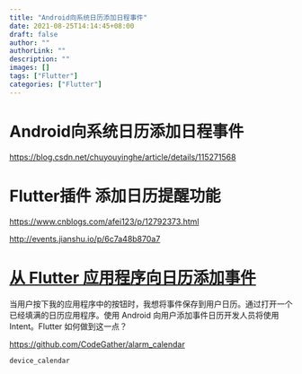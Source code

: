 ```yaml
---
title: "Android向系统日历添加日程事件"
date: 2021-08-25T14:14:45+08:00
draft: false
author: ""
authorLink: ""
description: ""
images: []
tags: ["Flutter"]
categories: ["Flutter"]
---
```




# Android向系统日历添加日程事件

https://blog.csdn.net/chuyouyinghe/article/details/115271568

# Flutter插件 添加日历提醒功能

https://www.cnblogs.com/afei123/p/12792373.html

http://events.jianshu.io/p/6c7a48b870a7

# [从 Flutter 应用程序向日历添加事件](https://stackoverflow.com/questions/51910079/adding-an-event-to-a-calendar-from-flutter-app)

当用户按下我的应用程序中的按钮时，我想将事件保存到用户日历。通过打开一个已经填满的日历应用程序。使用 Android 向用户添加事件日历开发人员将使用 Intent。Flutter 如何做到这一点？







https://github.com/CodeGather/alarm_calendar



```
device_calendar
```
